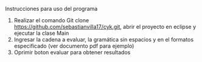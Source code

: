 Instrucciones para uso del programa
1) Realizar el comando Git clone https://github.com/sebastianvilla17/cyk.git, abrir el proyecto 
   en eclipse y ejecutar  la clase Main
2) Ingresar la cadena a evaluar, la gramática sin 
   espacios y en el formatos especificado (ver documento pdf para ejemplo)
3) Oprimir boton evaluar para obtener resultados
